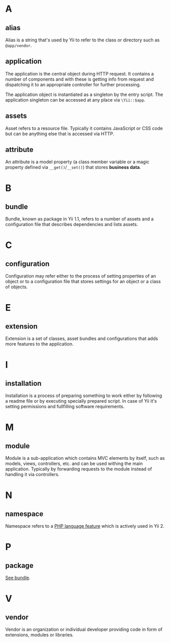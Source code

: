 # A

## alias

Alias is a string that's used by Yii to refer to the class or directory such as `@app/vendor`.

## application

The application is the central object during HTTP request. It contains a number of components and with these is getting info from request and dispatching it to an appropriate controller for further processing.

The application object is instantiated as a singleton by the entry script. The application singleton can be accessed at any place via `\Yii::$app`.

## assets

Asset refers to a resource file. Typically it contains JavaScript or CSS code but can be anything else that is accessed via HTTP.

## attribute

An attribute is a model property (a class member variable or a magic property defined via `__get()`/`__set()`) that stores **business data**.

# B

## bundle

Bundle, known as package in Yii 1.1, refers to a number of assets and a configuration file that describes dependencies and lists assets.

# C

## configuration

Configuration may refer either to the process of setting properties of an object or to a configuration file that stores settings for an object or a class of objects.

# E

## extension

Extension is a set of classes, asset bundles and configurations that adds more features to the application.

# I

## installation

Installation is a process of preparing something to work either by following a readme file or by executing specially prepared script. In case of Yii it's setting permissions and fullfilling software requirements.

# M

## module

Module is a sub-application which contains MVC elements by itself, such as models, views, controllers, etc. and can be used withing the main application. Typically by forwarding requests to the module instead of handling it via controllers.

# N

## namespace

Namespace refers to a [PHP language feature](http://php.net/manual/en/language.namespaces.php) which is actively used in Yii 2.

# P

## package

[See bundle](#bundle).

# V

## vendor

Vendor is an organization or individual developer providing code in form of extensions, modules or libraries.